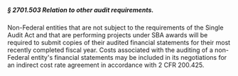 ##### § 2701.503 Relation to other audit requirements. #####

Non-Federal entities that are not subject to the requirements of the Single Audit Act and that are performing projects under SBA awards will be required to submit copies of their audited financial statements for their most recently completed fiscal year. Costs associated with the auditing of a non-Federal entity's financial statements may be included in its negotiations for an indirect cost rate agreement in accordance with 2 CFR 200.425.